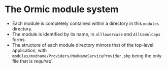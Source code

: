 The Ormic module system
=======================

* Each module is completely contained within a directory in this `modules`
  directory.
* The module is identified by its name, in `alllowercase` and `AllCamelCaps`
  forms.
* The structure of each module directory mirrors that of the top-level
  application, with `modules/modname/Providers/ModNameServiceProvider.php` being
  the only file that is *required*.
